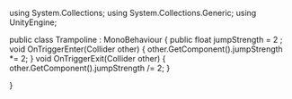 
using System.Collections;
using System.Collections.Generic;
using UnityEngine;

public class Trampoline : MonoBehaviour
{
    public float jumpStrength = 2  ;
    void OnTriggerEnter(Collider other)
    {
        other.GetComponent<Jump>().jumpStrength *= 2;
    }
    void OnTriggerExit(Collider other)
    {
        other.GetComponent<Jump>().jumpStrength /= 2;
    }

}
